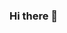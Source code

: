 ### Hi there 👋

<!--
**felpsjeniocomj/felpsjeniocomj** is a ✨ _special_ ✨ repository because its `README.md` (this file) appears on your GitHub profile.

Here are some ideas to get you started:

- 🔭 I’m currently working on ... carteiro
- 🌱 I’m currently learning ... a volta dos carteiros que nao foram
- 👯 I’m looking to collaborate on ... correios e ceemiessipe
- 🤔 I’m looking for help with ... entrgar cartas
- 💬 Ask me about ... cartas
- 📫 How to reach me: ... @melhorcarteirorecebabill em todas as redes sociais
- 😄 Pronouns: ... car/teiro
- ⚡ Fun fact: ... eu sou carteiro
-->
